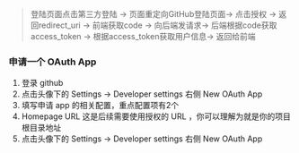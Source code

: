 
> 登陆页面点击第三方登陆 -> 页面重定向GitHub登陆页面-> 点击授权 -> 返回redirect_uri ->  前端获取code -> 向后端发请求->  后端根据code获取access_token -> 根据access_token获取用户信息-> 返回给前端

### 申请一个 OAuth App
1. 登录 github
2. 点击头像下的 Settings -> Developer settings 右侧 New OAuth App
3. 填写申请 app 的相关配置，重点配置项有2个
4. Homepage URL 这是后续需要使用授权的 URL ，你可以理解为就是你的项目根目录地址
5. 点击头像下的 Settings -> Developer settings 右侧 New OAuth App

